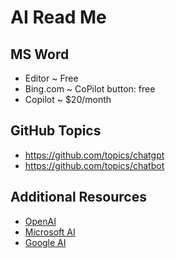 # AI Read Me


## MS Word

* Editor ~ Free
* Bing.com ~ CoPilot button: free
* Copilot ~ $20/month



## GitHub Topics


* https://github.com/topics/chatgpt
* https://github.com/topics/chatbot



## Additional Resources

* [OpenAI](https://github.com/openai)
* [Microsoft AI](https://github.com/Microsoft/ai)
* [Google AI](https://github.com/google-research/google-research)
